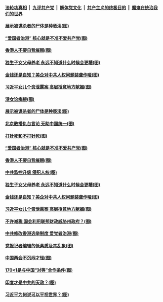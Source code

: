 ####  [法轮功真相](../../../../basic/blob/master/README.md?t=03141801) &nbsp;|&nbsp; [九评共产党](../../../../9ping.md/blob/master/README.md?t=03141801) &nbsp;|&nbsp; [解体党文化](../../../../jtdwh.md/blob/master/README.md?t=03141801)  &nbsp;|&nbsp; [共产主义的终极目的](../../../../gczydzjmd.md/blob/master/README.md?t=03141801) &nbsp;|&nbsp; [魔鬼在统治我们的世界](../../../../mgztzwmdsj.md/blob/master/README.md?t=03141801) 

#### [展示被谋杀者的尸体是种亵渎(图)](../pages/p4/965441.md?t=03141801) 

#### [“爱国者治港” 核心就是不准不爱共产党(图)](../pages/p4/965489.md?t=03141801) 

#### [香港人不要自我催眠(图)](../pages/p4/965383.md?t=03141801) 

#### [独生子女父母养老 永远不知道什么时候会更糟(图)](../pages/p4/965045.md?t=03141801) 

#### [金钱还是良知？美企对中共人权问题装聋作哑(图)](../pages/p4/965386.md?t=03141801) 

#### [习近平女儿个资泄露案 高层授意地方献媚(图)](../pages/p4/965382.md?t=03141801) 


#### [港女论梅根(图)](../pages/p4/965478.md?t=03141801) 

#### [展示被谋杀者的尸体是种亵渎(图)](../pages/p4/965441.md?t=03141801) 

#### [北京散播仇台言论 无助中国统一(图)](../pages/p4/965490.md?t=03141801) 

#### [打针死和不打针死(图)](../pages/p4/965442.md?t=03141801) 

#### [“爱国者治港” 核心就是不准不爱共产党(图)](../pages/p4/965489.md?t=03141801) 

#### [香港人不要自我催眠(图)](../pages/p4/965383.md?t=03141801) 


#### [中共监控升级 侵犯人权(图)](../pages/p4/965403.md?t=03141801) 

#### [独生子女父母养老 永远不知道什么时候会更糟(图)](../pages/p4/965045.md?t=03141801) 

#### [金钱还是良知？美企对中共人权问题装聋作哑(图)](../pages/p4/965386.md?t=03141801) 

#### [习近平女儿个资泄露案 高层授意地方献媚(图)](../pages/p4/965382.md?t=03141801) 

#### [不许减税 国会利用联邦财政威胁州政府？(图)](../pages/p4/965380.md?t=03141801) 

#### [中共修改香港选举制度 爱党者治港(图)](../pages/p4/965384.md?t=03141801) 

#### [党报记者编辑的低素质及其乱象(图)](../pages/p4/965316.md?t=03141801) 


#### [中国两会不沉闷才怪(图)](../pages/p4/965285.md?t=03141801) 

#### [170&lt;1是与中国“对等”合作条件(图)](../pages/p4/965263.md?t=03141801) 

#### [印度才是中共的天敌？(图)](../pages/p4/965267.md?t=03141801) 

#### [习近平为何说可以平视世界？(图)](../pages/p4/965269.md?t=03141801) 

